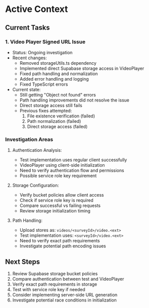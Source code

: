 # Active Context

## Current Tasks

### 1. Video Player Signed URL Issue
- Status: Ongoing investigation
- Recent changes:
  - Removed storageUtils.ts dependency
  - Implemented direct Supabase storage access in VideoPlayer
  - Fixed path handling and normalization
  - Added error handling and logging
  - Fixed TypeScript errors
- Current state:
  - Still getting "Object not found" errors
  - Path handling improvements did not resolve the issue
  - Direct storage access still fails
  - Previous fixes attempted:
    1. File existence verification (failed)
    2. Path normalization (failed)
    3. Direct storage access (failed)

### Investigation Areas
1. Authentication Analysis:
   - Test implementation uses regular client successfully
   - VideoPlayer using client-side initialization
   - Need to verify authentication flow and permissions
   - Possible service role key requirement

2. Storage Configuration:
   - Verify bucket policies allow client access
   - Check if service role key is required
   - Compare successful vs failing requests
   - Review storage initialization timing

3. Path Handling:
   - Upload stores as: `videos/<surveyId>/video.<ext>`
   - Test implementation uses: `<surveyId>/video.<ext>`
   - Need to verify exact path requirements
   - Investigate potential path encoding issues

## Next Steps
1. Review Supabase storage bucket policies
2. Compare authentication between test and VideoPlayer
3. Verify exact path requirements in storage
4. Test with service role key if needed
5. Consider implementing server-side URL generation
6. Investigate potential race conditions in initialization
